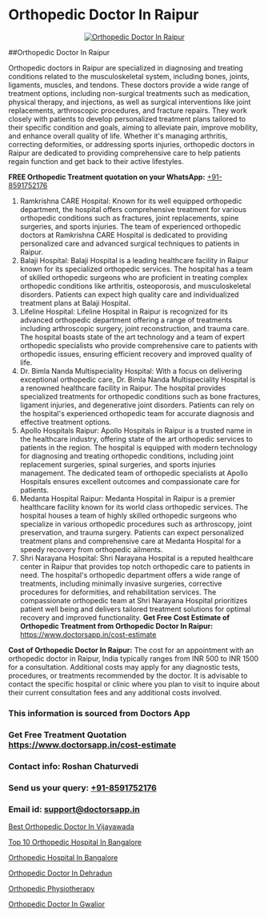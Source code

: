 # Orthopedic Doctor In Raipur

<p align="center">
  <a href="https://doctorsapp.in">
    <img src="https://i.ibb.co/tqM3hNg/sqdqdqsddsa.png" alt="Orthopedic Doctor In Raipur">
  </a>
</p>
##Orthopedic Doctor In Raipur

Orthopedic doctors in Raipur are specialized in diagnosing and treating conditions related to the musculoskeletal system, including bones, joints, ligaments, muscles, and tendons. These doctors provide a wide range of treatment options, including non-surgical treatments such as medication, physical therapy, and injections, as well as surgical interventions like joint replacements, arthroscopic procedures, and fracture repairs. They work closely with patients to develop personalized treatment plans tailored to their specific condition and goals, aiming to alleviate pain, improve mobility, and enhance overall quality of life. Whether it's managing arthritis, correcting deformities, or addressing sports injuries, orthopedic doctors in Raipur are dedicated to providing comprehensive care to help patients regain function and get back to their active lifestyles.

**FREE Orthopedic Treatment quotation on your WhatsApp:**  [+91-8591752176](https://api.whatsapp.com/send?phone=8591752176)

1) Ramkrishna CARE Hospital: Known for its well equipped orthopedic department, the hospital offers comprehensive treatment for various orthopedic conditions such as fractures, joint replacements, spine surgeries, and sports injuries. The team of experienced orthopedic doctors at Ramkrishna CARE Hospital is dedicated to providing personalized care and advanced surgical techniques to patients in Raipur.
2) Balaji Hospital: Balaji Hospital is a leading healthcare facility in Raipur known for its specialized orthopedic services. The hospital has a team of skilled orthopedic surgeons who are proficient in treating complex orthopedic conditions like arthritis, osteoporosis, and musculoskeletal disorders. Patients can expect high quality care and individualized treatment plans at Balaji Hospital.
3) Lifeline Hospital: Lifeline Hospital in Raipur is recognized for its advanced orthopedic department offering a range of treatments including arthroscopic surgery, joint reconstruction, and trauma care. The hospital boasts state of the art technology and a team of expert orthopedic specialists who provide comprehensive care to patients with orthopedic issues, ensuring efficient recovery and improved quality of life.
4) Dr. Bimla Nanda Multispeciality Hospital: With a focus on delivering exceptional orthopedic care, Dr. Bimla Nanda Multispeciality Hospital is a renowned healthcare facility in Raipur. The hospital provides specialized treatments for orthopedic conditions such as bone fractures, ligament injuries, and degenerative joint disorders. Patients can rely on the hospital's experienced orthopedic team for accurate diagnosis and effective treatment options.
5) Apollo Hospitals Raipur: Apollo Hospitals in Raipur is a trusted name in the healthcare industry, offering state of the art orthopedic services to patients in the region. The hospital is equipped with modern technology for diagnosing and treating orthopedic conditions, including joint replacement surgeries, spinal surgeries, and sports injuries management. The dedicated team of orthopedic specialists at Apollo Hospitals ensures excellent outcomes and compassionate care for patients.
6) Medanta Hospital Raipur: Medanta Hospital in Raipur is a premier healthcare facility known for its world class orthopedic services. The hospital houses a team of highly skilled orthopedic surgeons who specialize in various orthopedic procedures such as arthroscopy, joint preservation, and trauma surgery. Patients can expect personalized treatment plans and comprehensive care at Medanta Hospital for a speedy recovery from orthopedic ailments.
7) Shri Narayana Hospital: Shri Narayana Hospital is a reputed healthcare center in Raipur that provides top notch orthopedic care to patients in need. The hospital's orthopedic department offers a wide range of treatments, including minimally invasive surgeries, corrective procedures for deformities, and rehabilitation services. The compassionate orthopedic team at Shri Narayana Hospital prioritizes patient well being and delivers tailored treatment solutions for optimal recovery and improved functionality.
**Get Free Cost Estimate of Orthopedic Treatment from Orthopedic Doctor In Raipur:** https://www.doctorsapp.in/cost-estimate

**Cost of Orthopedic Doctor In Raipur:**
The cost for an appointment with an orthopedic doctor in Raipur, India typically ranges from INR 500 to INR 1500 for a consultation. Additional costs may apply for any diagnostic tests, procedures, or treatments recommended by the doctor. It is advisable to contact the specific hospital or clinic where you plan to visit to inquire about their current consultation fees and any additional costs involved.

### This information is sourced from Doctors App 
### Get Free Treatment Quotation https://www.doctorsapp.in/cost-estimate
### Contact info: Roshan Chaturvedi 
### Send us your query: [+91-8591752176](https://api.whatsapp.com/send?phone=8591752176) 
### Email id: support@doctorsapp.in

[Best Orthopedic Doctor In Vijayawada](https://www.linkedin.com/pulse/best-orthopedic-doctor-vijayawada-doctorsappin-ocfjc?trackingId=iMTGOvJ5%2F3111D3R3YOhrg%3D%3D&lipi=urn%3Ali%3Apage%3Ad_flagship3_company_admin%3BcTUR6naWQkWjeA%2BR15noZQ%3D%3D)

[Top 10 Orthopedic Hospital In Bangalore](https://www.linkedin.com/pulse/top-10-orthopedic-hospital-bangalore-doctorsapp-khulna-zydle/?lipi=urn%3Ali%3Apage%3Ad_flagship3_publishing_published%3BGEqZN5HRTtyyjvrP1Bdt0Q%3D%3D)

[Orthopedic Hospital In Bangalore](https://medium.com/@vimalrana22/orthopedic-hospital-in-bangalore-ba14bbeeed06)

[Orthopedic Doctor In Dehradun](https://medium.com/@vimalrana22/orthopedic-doctor-in-dehradun-a6c0bcc6ead0)

[Orthopedic Physiotherapy](https://justacademyin.github.io/justacademy/orthopedic-physiotherapy)

[Orthopedic Doctor In Gwalior](https://justacademyin.github.io/justacademy/orthopedic-doctor-in-gwalior)

